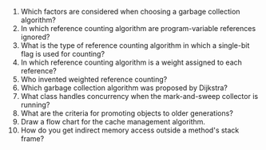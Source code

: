 1. Which factors are considered when choosing a garbage collection algorithm?
2. In which reference counting algorithm are program-variable references ignored?
3. What is the type of reference counting algorithm in which a single-bit flag is used for counting?
4. In which reference counting algorithm is a weight assigned to each reference?
5. Who invented weighted reference counting?
6. Which garbage collection algorithm was proposed by Dijkstra?
7. What class handles concurrency when the mark-and-sweep collector is running?
8. What are the criteria for promoting objects to older generations?
9. Draw a flow chart for the cache management algorithm.
10. How do you get indirect memory access outside a method's stack frame?
